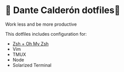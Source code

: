 # :penguin: Dante Calderón dotfiles:rocket:

Work less and be more productive

This dotfiles includes configuration for:

- [Zsh + Oh My Zsh](https://github.com/ohmyzsh/ohmyzsh)
- Vim
- TMUX
- Node
- Solarized Terminal
